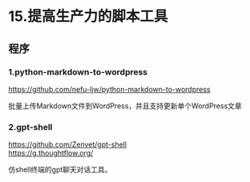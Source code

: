 # 15.提高生产力的脚本工具

## 程序

### 1.python-markdown-to-wordpress

https://github.com/nefu-ljw/python-markdown-to-wordpress  

批量上传Markdown文件到WordPress，并且支持更新单个WordPress文章

### 2.gpt-shell

https://github.com/Zenyet/gpt-shell  
https://g.thoughtflow.org/  

仿shell终端的gpt聊天对话工具。